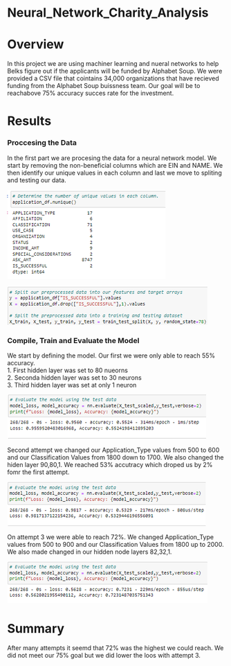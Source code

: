 # Neural_Network_Charity_Analysis


# Overview
In this project we are using machiner learning and nueral networks to help Belks figure out if the applicants will be funded by Alphabet Soup. We were provided a CSV file that cointains 34,000 organizations that have recieved funding from the Alphabet Soup buissness team. Our goal will be to reachabove 75% accuracy succes rate for the investment.

# Results
### Proccesing the Data

In the first part we are procesing the data for a neural network model. We start by removing the non-beneficial columns which are EIN and NAME. We then identify our unique values in each column and last we move to spliting and testing our data.  

![CODE1](IMAGES/unique_data.png)

![CODE1](IMAGES/split_train_test.png)

### Compile, Train and Evaluate the Model
We start by defining the model. Our first we were only able to reach 55% accuracy.  
    1. First hidden layer was set to 80 nueorns    
    2. Seconda hidden layer was set to 30 neurons     
    3. Third hidden layer was set at only 1 neuron

![CODE1](IMAGES/Train_1.png)

Second attempt we changed our Application_Type values from 500  to 600 and our Classification Values from 1800 down to 1700. We also changed the hiden layer 90,80,1. We reached 53% accutracy which droped us by 2% fomr the first attempt. 

![CODE1](IMAGES/Train_2.png)

On attempt 3 we were able to reach 72%. We changed Application_Type values from 500  to 900 and our Classification Values from 1800 up to 2000. We also made changed in our hidden node layers 82,32,1. 

![CODE1](IMAGES/Train_3.png)


# Summary

After many attempts it seemd that 72% was the highest we could reach. We did not meet our 75% goal but we did lower the loos with attempt 3.